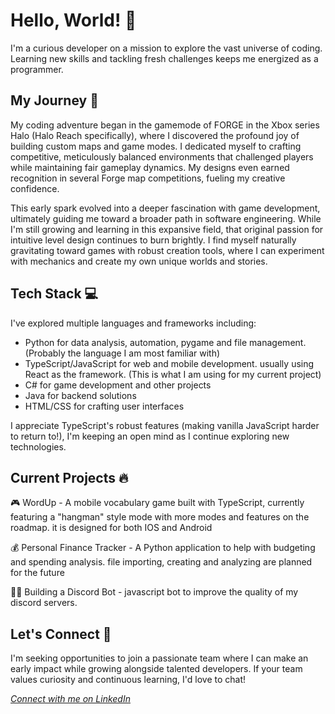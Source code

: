 # Hello, World! 👋

I'm a curious developer on a mission to explore the vast universe of coding. Learning new skills and tackling fresh challenges keeps me energized as a programmer.

## My Journey 🚀

My coding adventure began in the gamemode of FORGE in the Xbox series Halo (Halo Reach specifically), where I discovered the profound joy of building custom maps and game modes. I dedicated myself to crafting competitive, meticulously balanced environments that challenged players while maintaining fair gameplay dynamics. My designs even earned recognition in several Forge map competitions, fueling my creative confidence.

This early spark evolved into a deeper fascination with game development, ultimately guiding me toward a broader path in software engineering. While I'm still growing and learning in this expansive field, that original passion for intuitive level design continues to burn brightly. I find myself naturally gravitating toward games with robust creation tools, where I can experiment with mechanics and create my own unique worlds and stories.

## Tech Stack 💻

I've explored multiple languages and frameworks including:
- Python for data analysis, automation, pygame and file management. (Probably the language I am most familiar with)
- TypeScript/JavaScript for web and mobile development. usually using React as the framework. (This is what I am using for my current project)
- C# for game development and other projects
- Java for backend solutions
- HTML/CSS for crafting user interfaces

I appreciate TypeScript's robust features (making vanilla JavaScript harder to return to!), I'm keeping an open mind as I continue exploring new technologies.

## Current Projects 🔥

🎮 WordUp - A mobile vocabulary game built with TypeScript, currently featuring a "hangman" style mode with more modes and features on the roadmap. it is designed for both IOS and Android

💰 Personal Finance Tracker - A Python application to help with budgeting and spending analysis. file importing, creating and analyzing are planned for the future

🏋️‍♂️ Building a Discord Bot - javascript bot to improve the quality of my discord servers.

## Let's Connect 🤝

I'm seeking opportunities to join a passionate team where I can make an early impact while growing alongside talented developers. If your team values curiosity and continuous learning, I'd love to chat!

*[Connect with me on LinkedIn](https://www.linkedin.com/in/desmond-readwin-797b30275/)*
